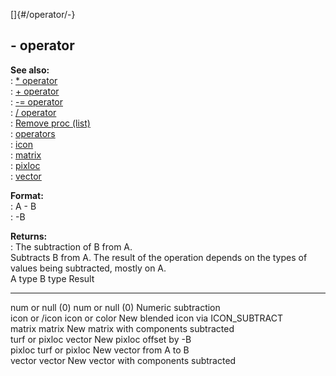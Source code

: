 []{#/operator/-}    
## - operator    
**See also:**    
:   [\* operator](ref/operator/*)    
:   [+ operator](ref/operator/+)    
:   [-= operator](ref/operator/-=)    
:   [/ operator](ref/operator//)    
:   [Remove proc (list)](ref/list/proc/Remove)    
:   [operators](ref/operator)    
:   [icon](ref/icon)    
:   [matrix](ref/matrix)    
:   [pixloc](ref/pixloc)    
:   [vector](ref/vector)    
<!-- -->    
**Format:**    
:   A - B    
:   -B    
<!-- -->    
**Returns:**    
:   The subtraction of B from A.    
Subtracts B from A. The result of the operation depends on the types of    
values being subtracted, mostly on A.    
  A type            B type            Result    
  ----------------- ----------------- ---------------------------------------    
  num or null (0)   num or null (0)   Numeric subtraction    
  icon or /icon     icon or color     New blended icon via ICON_SUBTRACT    
  matrix            matrix            New matrix with components subtracted    
  turf or pixloc    vector            New pixloc offset by -B    
  pixloc            turf or pixloc    New vector from A to B    
  vector            vector            New vector with components subtracted  